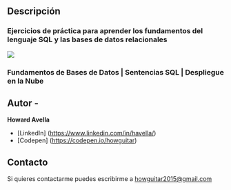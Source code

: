 ## Descripción

### Ejercicios de práctica para aprender los fundamentos del lenguaje SQL y las bases de datos relacionales

![](./Images/header.jpg)

### Fundamentos de Bases de Datos | Sentencias SQL | Despliegue en la Nube

## Autor -
**Howard Avella**

* [LinkedIn] (https://www.linkedin.com/in/havella/)
* [Codepen] (https://codepen.io/howguitar)

## Contacto
Si quieres contactarme puedes escribirme a howguitar2015@gmail.com